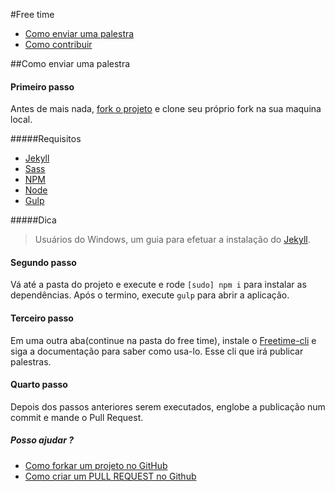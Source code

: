 #Free time 

* [Como enviar uma palestra](#como-enviar-uma-palestra)
* [Como contribuir](CONTRIBUTING.md)

##Como enviar uma palestra

#### Primeiro passo
Antes de mais nada, [fork o projeto](https://github.com/free-time/free-time.github.io) e clone seu próprio fork na sua maquina local.

#####Requisitos

- [Jekyll](http://jekyllrb.com/docs/installation/)
- [Sass](http://sass-lang.com/install)
- [NPM](https://docs.npmjs.com/getting-started/installing-node)
- [Node](https://nodejs.org/en/download/)
- [Gulp](https://docs.npmjs.com/getting-started/installing-node)

#####Dica

> Usuários do Windows, um guia para efetuar a instalação do [Jekyll](http://jekyll-windows.juthilo.com//).

#### Segundo passo
Vá até a pasta do projeto e execute e rode <code>[sudo] npm i</code> para instalar as dependências. Após o termino, execute <code>gulp</code> para abrir a aplicação.

#### Terceiro passo
Em uma outra aba(continue na pasta do free time), instale o [Freetime-cli](https://github.com/free-time/freetime-cli) e siga a documentação para saber como usa-lo. Esse cli que irá publicar palestras.

#### Quarto passo
Depois dos passos anteriores serem executados, englobe a publicação num commit e mande o Pull Request.


##### Posso ajudar ?
- [Como forkar um projeto no GitHub](https://www.youtube.com/watch?v=BEZu577eQmM)
- [Como criar um PULL REQUEST no Github](https://www.youtube.com/watch?v=E8MPe6tCMo8)

